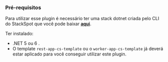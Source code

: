 ### **Pré-requisitos**
Para utilizar esse plugin é necessário ter uma stack dotnet criada pelo CLI do StackSpot que você pode baixar [**aqui**](https://stackspot.com.br/).

Ter instalado:
- .NET 5 ou 6 .
- O template `rest-app-cs-template` ou o `worker-app-cs-template` já deverá estar aplicado para você conseguir utilizar este plugin.
